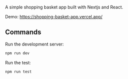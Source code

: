 A simple shopping basket app built with Nextjs and React.

Demo: https://shopping-basket-app.vercel.app/

## Commands

Run the development server:

```bash
npm run dev
```

Run the test:

```bash
npm run test

```

